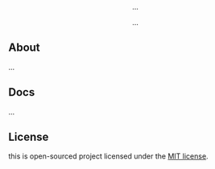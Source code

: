 <p align="center">...<img src=""></img></p>

<p align="center">
...
</p>

## About 

...

## Docs

...

## License

this is open-sourced project licensed under the [MIT license](https://opensource.org/licenses/MIT).
